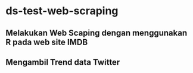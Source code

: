 # ds-test-web-scraping

## Melakukan Web Scaping dengan menggunakan R pada web site IMDB
## Mengambil Trend data Twitter
